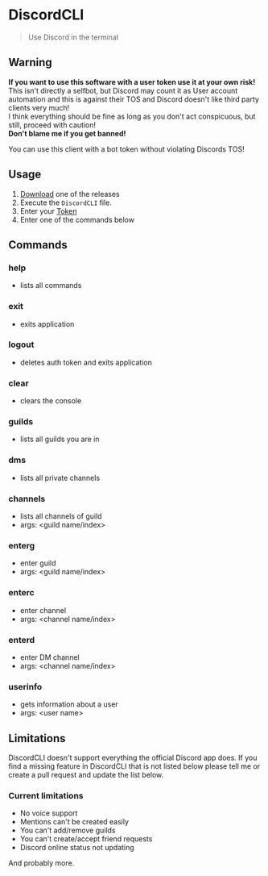 # DiscordCLI

> Use Discord in the terminal

## Warning

**If you want to use this software with a user token use it at your own risk!**\
This isn't directly a selfbot, but Discord may count it as User account automation and this is against their TOS and Discord doesn't like third party clients very much!\
I think everything should be fine as long as you don't act conspicuous, but still, proceed with caution!\
**Don't blame me if you get banned!**

You can use this client with a bot token without violating Discords TOS!

## Usage

1. [Download]("https://github.com/Stone-Red-Code/DiscordCLI/releases
) one of the releases
2. Execute the `DiscordCLI` file.
3. Enter your [Token](https://github.com/Tyrrrz/DiscordChatExporter/wiki/Obtaining-Token-and-Channel-IDs)
4. Enter one of the commands below

## Commands

### help

- lists all commands

### exit

- exits application

### logout

- deletes auth token and exits application

### clear

- clears the console

### guilds

- lists all guilds you are in

### dms

- lists all private channels

### channels

- lists all channels of guild
- args: \<guild name/index>

### enterg

- enter guild
- args: \<guild name/index>

### enterc

- enter channel
- args: \<channel name/index>

### enterd

- enter DM channel
- args: \<channel name/index>

### userinfo

- gets information about a user
- args: \<user name>

## Limitations

DiscordCLI doesn't support everything the official Discord app does.
If you find a missing feature in DiscordCLI that is not listed below please tell me or create a pull request and update the list below.

### Current limitations

- No voice support
- Mentions can't be created easily
- You can't add/remove guilds
- You can't create/accept friend requests
- Discord online status not updating

And probably more.
